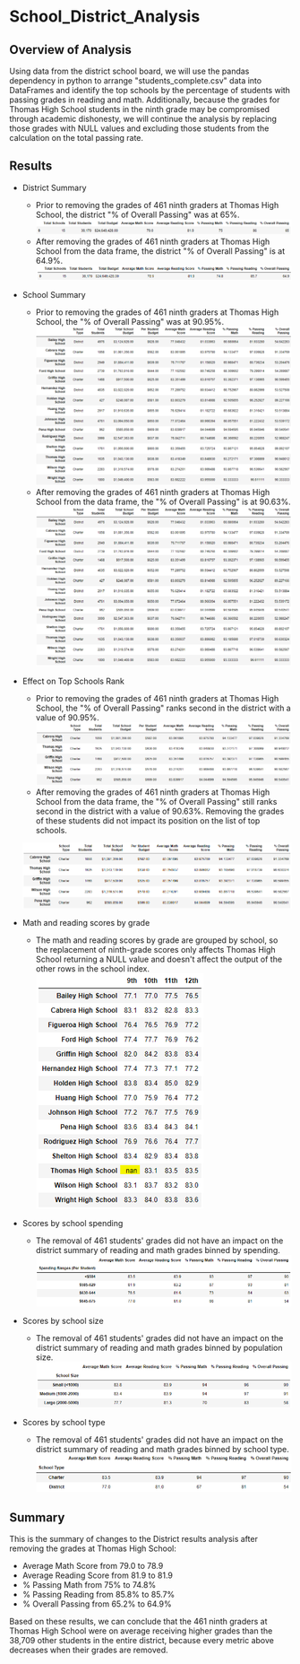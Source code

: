 # School_District_Analysis
## Overview of Analysis
Using data from the district school board, we will use the pandas dependency in python to arrange "students_complete.csv" data into DataFrames and identify the top schools by the percentage of students with passing grades in reading and math. Additionally, because the grades for Thomas High School students in the ninth grade may be compromised through academic dishonesty, we will continue the analysis by replacing those grades with NULL values and excluding those students from the calculation on the total passing rate.

## Results
- District Summary
    - Prior to removing the grades of 461 ninth graders at Thomas High School, the district "% of Overall Passing" was at 65%.
    ![district_summary_all](https://github.com/rptseng/School_District_Analysis/blob/main/Resources/district_summary_all.PNG)
    - After removing the grades of 461 ninth graders at Thomas High School from the data frame, the district "% of Overall Passing" is at 64.9%.
    ![district_summary_ex_ths](https://github.com/rptseng/School_District_Analysis/blob/main/Resources/district_summary_ex_ths.PNG)
- School Summary
    - Prior to removing the grades of 461 ninth graders at Thomas High School, the "% of Overall Passing" was at 90.95%.
    ![school_summary_all](https://github.com/rptseng/School_District_Analysis/blob/main/Resources/school_summary_all.PNG)
    - After removing the grades of 461 ninth graders at Thomas High School from the data frame, the "% of Overall Passing" is at 90.63%.
    ![school_summary_ex_ths](https://github.com/rptseng/School_District_Analysis/blob/main/Resources/school_summary_ex_ths.PNG)
- Effect on Top Schools Rank
    - Prior to removing the grades of 461 ninth graders at Thomas High School, the "% of Overall Passing" ranks second in the district with a value of 90.95%.
    ![school_sort_all](https://github.com/rptseng/School_District_Analysis/blob/main/Resources/school_sort_all.PNG)
    - After removing the grades of 461 ninth graders at Thomas High School from the data frame, the "% of Overall Passing" still ranks second in the district with a value of 90.63%. Removing the grades of these students did not impact its position on the list of top schools.
    
    ![school_sort_ex_ths](https://github.com/rptseng/School_District_Analysis/blob/main/Resources/school_sort_ex_ths.PNG)

- Math and reading scores by grade
    - The math and reading scores by grade are grouped by school, so the replacement of ninth-grade scores only affects Thomas High School returning a NULL value and doesn't affect the output of the other rows in the school index.
    ![scores_by_grade_ex_ths](https://github.com/rptseng/School_District_Analysis/blob/main/Resources/scores_by_grade_ex_ths.PNG)

- Scores by school spending
    - The removal of 461 students' grades did not have an impact on the district summary of reading and math grades binned by spending.
    ![scores_by_spending](https://github.com/rptseng/School_District_Analysis/blob/main/Resources/scores_by_spending.PNG)

- Scores by school size
    - The removal of 461 students' grades did not have an impact on the district summary of reading and math grades binned by population size.
    ![scores_by_size](https://github.com/rptseng/School_District_Analysis/blob/main/Resources/scores_by_size.PNG)

- Scores by school type
    - The removal of 461 students' grades did not have an impact on the district summary of reading and math grades binned by school type.
    ![scores_by_type](https://github.com/rptseng/School_District_Analysis/blob/main/Resources/scores_by_type.PNG)


## Summary
This is the summary of changes to the District results analysis after removing the grades at Thomas High School:
- Average Math Score from 79.0 to 78.9
- Average Reading Score from 81.9 to 81.9
- % Passing Math from 75% to 74.8%
- % Passing Reading from 85.8% to 85.7%
- % Overall Passing from 65.2% to 64.9%

Based on these results, we can conclude that the 461 ninth graders at Thomas High School were on average receiving higher grades than the 38,709 other students in the entire district, because every metric above decreases when their grades are removed.